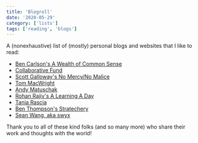 ```yaml
---
title: 'Blogroll'
date: '2020-05-29'
category: ['lists']
tags: ['reading', 'blogs']
---
```


A (nonexhaustive) list of (mostly) personal blogs and websites that I like to read:

-   [Ben Carlson's A Wealth of Common Sense](https://www.awealthofcommonsense.com)
-   [Collaborative Fund](https://www.collaborativefund.com/blog/)
-   [Scott Galloway's No Mercy/No Malice](https://www.profgalloway.com/)
-   [Tom MacWright](https://macwright.org/)
-   [Andy Matuschak](https://andymatuschak.org/)
-   [Rohan Rajiv's A Learning A Day](https://www.alearningaday.com)
-   [Tania Rascia](https://www.taniarascia.com/)
-   [Ben Thompson's Stratechery](https://www.stratechery.com)
-   [Sean Wang, aka swyx](https://www.swyx.io/writing)

Thank you to all of these kind folks (and so many more) who share their work and thoughts with the world!
